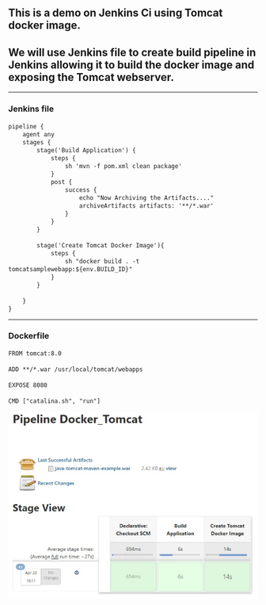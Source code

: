 ## This is a demo on Jenkins Ci using Tomcat docker image.
## We will use Jenkins file to create build pipeline in Jenkins allowing it to build the docker image and exposing the Tomcat webserver.
---
### Jenkins file
```
pipeline {
    agent any
    stages {
        stage('Build Application') {
            steps {
                sh 'mvn -f pom.xml clean package'
            }
            post {
                success {
                    echo "Now Archiving the Artifacts...."
                    archiveArtifacts artifacts: '**/*.war'
                }
            }
        }
 
        stage('Create Tomcat Docker Image'){
            steps {
                sh "docker build . -t tomcatsamplewebapp:${env.BUILD_ID}"
            }
        }
 
    }
}

```
---
### Dockerfile
```
FROM tomcat:8.0
 
ADD **/*.war /usr/local/tomcat/webapps
 
EXPOSE 8080
 
CMD ["catalina.sh", "run"]
```

![alt text](pipeline.jpeg)